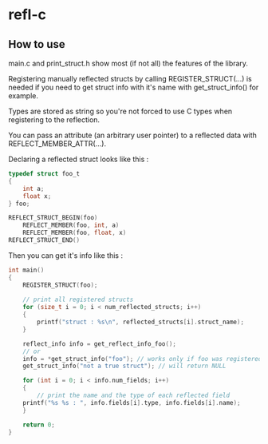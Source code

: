 # refl-c

## How to use

main.c and print_struct.h show most (if not all) the features of the library.

Registering manually reflected structs by calling REGISTER_STRUCT(...) is needed if you need to get struct info with it's name with get_struct_info()  for example.

Types are stored as string so you're not forced to use C types when registering to the reflection.

You can pass an attribute (an arbitrary user pointer) to a reflected data with REFLECT_MEMBER_ATTR(...).

Declaring a reflected struct looks like this :
```C
typedef struct foo_t
{
    int a;
	float x;
} foo;

REFLECT_STRUCT_BEGIN(foo)
    REFLECT_MEMBER(foo, int, a)
    REFLECT_MEMBER(foo, float, x)
REFLECT_STRUCT_END()
```

Then you can get it's info like this :

```C
int main()
{
	REGISTER_STRUCT(foo);
	
	// print all registered structs
	for (size_t i = 0; i < num_reflected_structs; i++)
	{
		printf("struct : %s\n", reflected_structs[i].struct_name);
	}

    reflect_info info = get_reflect_info_foo();
	// or
	info = *get_struct_info("foo"); // works only if foo was registered with REGISTER_STRUCT(foo) 
	get_struct_info("not a true struct"); // will return NULL

	for (int i = 0; i < info.num_fields; i++)
	{
		// print the name and the type of each reflected field
	printf("%s %s : ", info.fields[i].type, info.fields[i].name);
	}

    return 0;
}
```